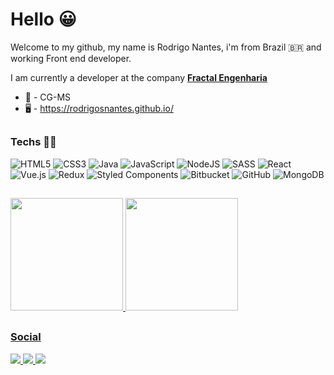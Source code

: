 # Hello 😀

Welcome to my github, my name is Rodrigo Nantes, i'm from Brazil 🇧🇷 and working Front end developer.

I am currently a developer at the company [**Fractal Engenharia**](https://fractaleng.com.br/)

 - 📍  - CG-MS
 - 🖥  - https://rodrigosnantes.github.io/

##

### Techs 👨‍💻 
<div>
   <img alt="HTML5" src="https://img.shields.io/badge/html5-%23E34F26.svg?style=for-the-badge&logo=html5&logoColor=white"/>
   <img alt="CSS3" src="https://img.shields.io/badge/css3-%231572B6.svg?style=for-the-badge&logo=css3&logoColor=white"/>
   <img alt="Java" src="https://img.shields.io/badge/java-%23ED8B00.svg?style=for-the-badge&logo=java&logoColor=white"/>
   <img alt="JavaScript" src="https://img.shields.io/badge/javascript-%23323330.svg?style=for-the-badge&logo=javascript&logoColor=%23F7DF1E"/>
   <img alt="NodeJS" src="https://img.shields.io/badge/node.js-%2343853D.svg?style=for-the-badge&logo=node-dot-js&logoColor=white"/>
   <img alt="SASS" src="https://img.shields.io/badge/SASS-hotpink.svg?style=for-the-badge&logo=SASS&logoColor=white"/>
   <img alt="React" src="https://img.shields.io/badge/react-%2320232a.svg?style=for-the-badge&logo=react&logoColor=%2361DAFB"/>
   <img alt="Vue.js" src="https://img.shields.io/badge/vuejs-%2335495e.svg?style=for-the-badge&logo=vue-dot-js&logoColor=%234FC08D"/>
   <img alt="Redux" src="https://img.shields.io/badge/redux-%23593d88.svg?style=for-the-badge&logo=redux&logoColor=white"/>
   <img alt="Styled Components" src="https://img.shields.io/badge/styled--components-DB7093?style=for-the-badge&logo=styled-components&logoColor=white"/>
   <img alt="Bitbucket" src="https://img.shields.io/badge/bitbucket-%230047B3.svg?style=for-the-badge&logo=bitbucket&logoColor=white"/>
   <img alt="GitHub" src="https://img.shields.io/badge/github-%23121011.svg?style=for-the-badge&logo=github&logoColor=white"/>
   <img alt="MongoDB" src ="https://img.shields.io/badge/MongoDB-%234ea94b.svg?style=for-the-badge&logo=mongodb&logoColor=white"/>
</div>

##

<div>
  <a href="https://github.com/rodrigosnantes">
  <img height="180em" src="https://github-readme-stats.vercel.app/api?username=rodrigosnantes&show_icons=true&theme=dracula&include_all_commits=true&count_private=true"/>
  <img height="180em" src="https://github-readme-stats.vercel.app/api/top-langs/?username=rodrigosnantes&layout=compact&langs_count=7&theme=dracula"/>
</div>

 ##
 
### Social
 
  
<div> 
  <a href="https://www.instagram.com/rodrigosnantes/" target="_blank"><img src="https://img.shields.io/badge/-Instagram-%23E4405F?style=for-the-badge&logo=instagram&logoColor=white" target="_blank">
 </a>

  <a href="mailto:rodrigosnantes01@gmail.com">
   <img src="https://img.shields.io/badge/-Gmail-%23333?style=for-the-badge&logo=gmail&logoColor=white" target="_blank">
 </a>
 
  <a href="https://www.linkedin.com/in/rodrigonantess" target="_blank">
   <img src="https://img.shields.io/badge/-LinkedIn-%230077B5?style=for-the-badge&logo=linkedin&logoColor=white" target="_blank">
 </a> 
 
</div>
 

